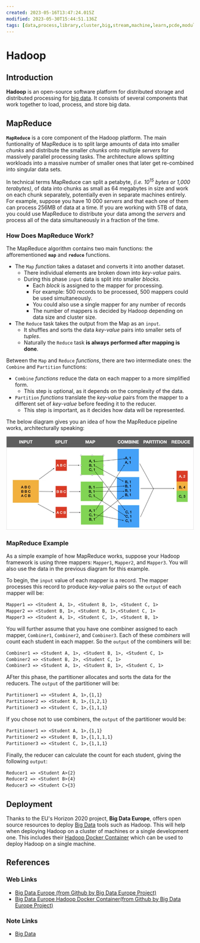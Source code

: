 ```yaml
---
created: 2023-05-16T13:47:24.015Z
modified: 2023-05-30T15:44:51.136Z
tags: [data,process,library,cluster,big,stream,machine,learn,pcde,module18]
---
```

# Hadoop

## Introduction

**Hadoop** is an open-source software platform for
distributed storage and distributed processing for [big data][-big-data].
It consists of several components that work together to
load, process, and store big data.

## MapReduce

**`MapReduce`** is a core component of the Hadoop platform.
The main funtionality of MapReduce is to split large amounts of data into
smaller *chunks* and distribute the smaller *chunks* onto multiple *servers* for
massively parallel processing tasks.
The architecture allows splitting workloads into a massive number of smaller ones that
later get re-combined into singular data sets.

In technical terms MapReduce can split a petabyte,
*(i.e. $10^{15}$ bytes or 1,000 terabytes)*,
of data into chunks as small as 64 megabytes in size and
work on each chunk separately, potentially even in separate machines entirely.
For example,
suppose you have 10 000 *servers* and that each one of
them can process 256MB of data at a time.
If you are working with 5TB of data,
you could use MapReduce to distribute your data among the *servers* and
process all of the data simultaneously in a fraction of the time.

### How Does MapReduce Work?

The MapReduce algorithm contains two main functions:
the afforementioned **`map`** and **`reduce`** functions.

* The `Map` *function* takes a dataset and converts it into another dataset.
  * There individual elements are broken down into *key-value* pairs.
  * During this phase `input` data is split into smaller *blocks*.
    * Each *block* is assigned to the mapper for processing.
    * For example: 500 records to be processed, 500 mappers could be used simultaneously.
    * You could also use a single mapper for any number of records
    * The number of mappers is decided by Hadoop depending on data size and cluster size.
* The `Reduce` task takes the output from the Map as an `input`.
  * It shuffles and sorts the data *key-value* pairs into smaller sets of *tuples*.
  * Naturally the `Reduce` task **is always performed after mapping is done**.

Between the `Map` and `Reduce` *functions*, there are two intermediate ones:
the `Combine` and `Partition` functions:

* `Combine` *functions* reduce the data on each mapper to a more simplified form.
  * This step is optional, as it depends on the complexity of the data.
* `Partition` *functions* translate the *key-value* pairs from the mapper to
a different set of *key-value* before feeding it to the reducer.
  * This step is important, as it decides how data will be represented.

The below diagram gives you an idea of how the MapReduce pipeline works,
architecturally speaking:

![MapReduce Pipeline Architecture Diagram](2023-05-16T13-46-52Z.webp)

### MapReduce Example

As a simple example of how MapReduce works,
suppose your Hadoop framework is using three mappers:
`Mapper1`, `Mapper2`, and `Mapper3`.
You will also use the data in the previous diagram for this example.

To begin, the `input` value of each mapper is a record.
The mapper processes this record to produce *key-value* pairs so
the `output` of each mapper will be:

```txt
Mapper1 => <Student A, 1>, <Student B, 1>, <Student C, 1>
Mapper2 => <Student B, 1>, <Student B, 1>,<Student C, 1>
Mapper3 => <Student A, 1>, <Student C, 1>, <Student B, 1>
```

You will further assume that you have one combiner assigned to each mapper,
`Combiner1`, `Combiner2`, and `Combiner3`.
Each of these *combiners* will count each student in each mapper.
So the `output` of the combiners will be:

```txt
Combiner1 => <Student A, 1>, <Student B, 1>, <Student C, 1>
Combiner2 => <Student B, 2>, <Student C, 1>
Combiner3 => <Student A, 1>, <Student B, 1>, <Student C, 1>
```

AFter this phase,
the partitioner allocates and sorts the data for the reducers.
The `output` of the partitioner will be:

```txt
Partitioner1 => <Student A, 1>,{1,1}
Partitioner2 => <Student B, 1>,{1,2,1}
Partitioner3 => <Student C, 1>,{1,1,1}
```

If you chose not to use combiners, the `output` of the partitioner would be:

```txt
Partitioner1 => <Student A, 1>,{1,1}
Partitioner2 => <Student B, 1>,{1,1,1,1}
Partitioner3 => <Student C, 1>,{1,1,1}
```

Finally, the reducer can calculate the count for each student,
giving the following `output`:

```txt
Reducer1 => <Student A>{2}
Reducer2 => <Student B>{4}
Reducer3 => <Student C>{3}
```

## Deployment

Thanks to the EU's Horizon 2020 project, **Big Data Europe**,
offers open source resources to deploy [Big Data][-big-data] tools such as Hadoop.
This will help when deploying Hadoop on a cluster of machines or
a single development one.
This includes their [Hadoop Docker Container][-big-data-eu-docker-hadoop] which
can be used to deploy Hadoop on a single machine.

## References

### Web Links

* [Big Data Europe (from Github by Big Data Europe Project)][-big-data-eu]
* [Big Data Europe Hadoop Docker Container(from Github by Big Data Europe Project)][-big-data-eu-docker-hadoop]

<!-- Hidden References -->
[-big-data-eu]: https://github.com/big-data-europe/README "Big Data Europe (from Github by Big Data Europe Project)"
[-big-data-eu-docker-hadoop]: https://github.com/big-data-europe/docker-hadoop "Big Data Europe Hadoop Docker Container(from Github by Big Data Europe Project)"

### Note Links

* [Big Data][-big-data]

<!-- Hidden References -->
[-big-data]: big-data.md "Big Data"
